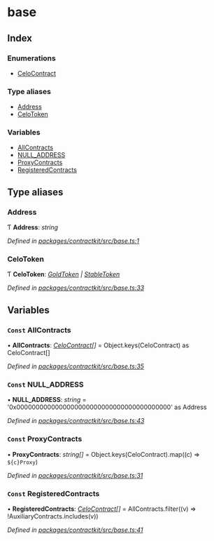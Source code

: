 # base

## Index

### Enumerations

* [CeloContract]()

### Type aliases

* [Address](_base_.md#address)
* [CeloToken](_base_.md#celotoken)

### Variables

* [AllContracts](_base_.md#const-allcontracts)
* [NULL\_ADDRESS](_base_.md#const-null_address)
* [ProxyContracts](_base_.md#const-proxycontracts)
* [RegisteredContracts](_base_.md#const-registeredcontracts)

## Type aliases

### Address

Ƭ **Address**: _string_

_Defined in_ [_packages/contractkit/src/base.ts:1_](https://github.com/celo-org/celo-monorepo/blob/master/packages/contractkit/src/base.ts#L1)

### CeloToken

Ƭ **CeloToken**: [_GoldToken_]() _\|_ [_StableToken_]()

_Defined in_ [_packages/contractkit/src/base.ts:33_](https://github.com/celo-org/celo-monorepo/blob/master/packages/contractkit/src/base.ts#L33)

## Variables

### `Const` AllContracts

• **AllContracts**: [_CeloContract_]()_\[\]_ = Object.keys\(CeloContract\) as CeloContract\[\]

_Defined in_ [_packages/contractkit/src/base.ts:35_](https://github.com/celo-org/celo-monorepo/blob/master/packages/contractkit/src/base.ts#L35)

### `Const` NULL\_ADDRESS

• **NULL\_ADDRESS**: _string_ = '0x0000000000000000000000000000000000000000' as Address

_Defined in_ [_packages/contractkit/src/base.ts:43_](https://github.com/celo-org/celo-monorepo/blob/master/packages/contractkit/src/base.ts#L43)

### `Const` ProxyContracts

• **ProxyContracts**: _string\[\]_ = Object.keys\(CeloContract\).map\(\(c\) =&gt; `${c}Proxy`\)

_Defined in_ [_packages/contractkit/src/base.ts:31_](https://github.com/celo-org/celo-monorepo/blob/master/packages/contractkit/src/base.ts#L31)

### `Const` RegisteredContracts

• **RegisteredContracts**: [_CeloContract_]()_\[\]_ = AllContracts.filter\(\(v\) =&gt; !AuxiliaryContracts.includes\(v\)\)

_Defined in_ [_packages/contractkit/src/base.ts:41_](https://github.com/celo-org/celo-monorepo/blob/master/packages/contractkit/src/base.ts#L41)

